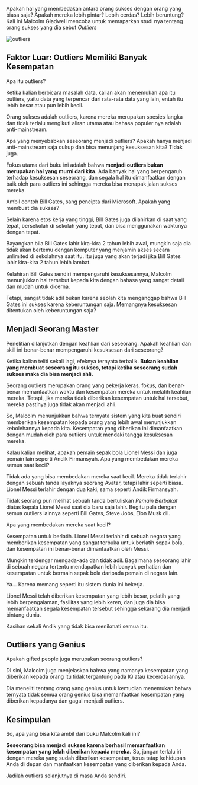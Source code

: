 Apakah hal yang membedakan antara orang sukses dengan orang yang biasa saja? Apakah mereka lebih pintar? Lebih cerdas? Lebih beruntung? Kali ini Malcolm Gladwell mencoba untuk memaparkan studi nya tentang orang sukses yang dia sebut _Outliers_

![outliers](https://i.ibb.co/cTKRTP4/lessons-learned-outliers-malcolm-gladwell.jpg)

Faktor Luar: Outliers Memiliki Banyak Kesempatan
------------------------------------------------

Apa itu outliers?

Ketika kalian berbicara masalah data, kalian akan menemukan apa itu outliers, yaitu data yang terpencar dari rata-rata data yang lain, entah itu lebih besar atau pun lebih kecil.

Orang sukses adalah outliers, karena mereka merupakan spesies langka dan tidak terlalu mengikuti aliran utama atau bahasa populer nya adalah anti-mainstream.

Apa yang menyebabkan seseorang menjadi outliers? Apakah hanya menjadi anti-mainstream saja cukup dan bisa menunjang kesuksesan kita? Tidak juga.

Fokus utama dari buku ini adalah bahwa **menjadi outliers bukan merupakan hal yang murni dari kita.** Ada banyak hal yang berpengaruh terhadap kesuksesan seseorang, dan segala hal itu dimanfaatkan dengan baik oleh para outliers ini sehingga mereka bisa menapak jalan sukses mereka.

Ambil contoh Bill Gates, sang pencipta dari Microsoft. Apakah yang membuat dia sukses?

Selain karena etos kerja yang tinggi, Bill Gates juga dilahirkan di saat yang tepat, bersekolah di sekolah yang tepat, dan bisa menggunakan waktunya dengan tepat.

Bayangkan bila Bill Gates lahir kira-kira 2 tahun lebih awal, mungkin saja dia tidak akan bertemu dengan komputer yang menjamin akses secara unlimited di sekolahnya saat itu. Itu juga yang akan terjadi jika Bill Gates lahir kira-kira 2 tahun lebih lambat.

Kelahiran Bill Gates sendiri mempengaruhi kesuksesannya, Malcolm menunjukkan hal tersebut kepada kita dengan bahasa yang sangat detail dan mudah untuk dicerna.

Tetapi, sangat tidak adil bukan karena seolah kita menganggap bahwa Bill Gates ini sukses karena keberuntungan saja. Memangnya kesuksesan ditentukan oleh keberuntungan saja?

Menjadi Seorang Master
----------------------

Penelitian dilanjutkan dengan keahlian dari seseorang. Apakah keahlian dan skill ini benar-benar mempengaruhi kesuksesan dari seseorang?

Ketika kalian teliti sekali lagi, efeknya ternyata terbalik. **Bukan keahlian yang membuat seseorang itu sukses, tetapi ketika seseorang sudah sukses maka dia bisa menjadi ahli.**

Seorang outliers merupakan orang yang pekerja keras, fokus, dan benar-benar memanfaatkan waktu dan kesempatan mereka untuk melatih keahlian mereka. Tetapi, jika mereka tidak diberikan kesempatan untuk hal tersebut, mereka pastinya juga tidak akan menjadi ahli.

So, Malcolm menunjukkan bahwa ternyata sistem yang kita buat sendiri memberikan kesempatan kepada orang yang lebih awal menunjukkan kebolehannya kepada kita. Kesempatan yang diberikan ini dimanfaatkan dengan mudah oleh para outliers untuk mendaki tangga kesuksesan mereka.

Kalau kalian melihat, apakah pemain sepak bola Lionel Messi dan juga pemain lain seperti Andik Firmansyah. Apa yang membedakan mereka semua saat kecil?

Tidak ada yang bisa membedakan mereka saat kecil. Mereka tidak terlahir dengan sebuah tanda layaknya seorang Avatar, tetapi lahir seperti biasa. Lionel Messi terlahir dengan dua kaki, sama seperti Andik Firmansyah.

Tidak seorang pun melihat sebuah tanda bertuliskan _Pemain Berbakat_ diatas kepala Lionel Messi saat dia baru saja lahir. Begitu pula dengan semua outliers lainnya seperti Bill Gates, Steve Jobs, Elon Musk dll.

Apa yang membedakan mereka saat kecil?

Kesempatan untuk berlatih. Lionel Messi terlahir di sebuah negara yang memberikan kesempatan yang sangat terbuka untuk berlatih sepak bola, dan kesempatan ini benar-benar dimanfaatkan oleh Messi.

Mungkin terdengar mengada-ada dan tidak adil. Bagaimana seseorang lahir di sebuah negara tertentu mendapatkan lebih banyak perhatian dan kesempatan untuk bermain sepak bola daripada pemain di negara lain.

Ya… Karena memang seperti itu sistem dunia ini bekerja.

Lionel Messi telah diberikan kesempatan yang lebih besar, pelatih yang lebih berpengalaman, fasilitas yang lebih keren, dan juga dia bisa memanfaatkan segala kesempatan tersebut sehingga sekarang dia menjadi bintang dunia.

Kasihan sekali Andik yang tidak bisa menikmati semua itu.

Outliers yang Genius
--------------------

Apakah gifted people juga merupakan seorang outliers?

DI sini, Malcolm juga menjelaskan bahwa yang namanya kesempatan yang diberikan kepada orang itu tidak tergantung pada IQ atau kecerdasannya.

Dia meneliti tentang orang yang genius untuk kemudian menemukan bahwa ternyata tidak semua orang genius bisa memanfaatkan kesempatan yang diberikan kepadanya dan gagal menjadi outliers.

Kesimpulan
----------

So, apa yang bisa kita ambil dari buku Malcolm kali ini?

**Seseorang bisa menjadi sukses karena berhasil memanfaatkan kesempatan yang telah diberikan kepada mereka.** So, jangan terlalu iri dengan mereka yang sudah diberikan kesempatan, terus tatap kehidupan Anda di depan dan manfaatkan kesempatan yang diberikan kepada Anda.

Jadilah outliers selanjutnya di masa Anda sendiri.